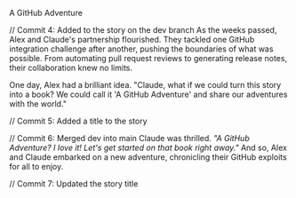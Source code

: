A GitHub Adventure

// Commit 4: Added to the story on the dev branch
As the weeks passed, Alex and Claude's partnership flourished. They tackled one GitHub integration challenge after another, pushing the boundaries of what was possible. From automating pull request reviews to generating release notes, their collaboration knew no limits.

One day, Alex had a brilliant idea. "Claude, what if we could turn this story into a book? We could call it 'A GitHub Adventure' and share our adventures with the world." 

// Commit 5: Added a title to the story

// Commit 6: Merged dev into main
Claude was thrilled. *"A GitHub Adventure? I love it! Let's get started on that book right away."*
And so, Alex and Claude embarked on a new adventure, chronicling their GitHub exploits for all to enjoy.

// Commit 7: Updated the story title